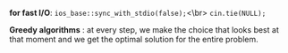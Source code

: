 **for fast I/O**:
`ios_base::sync_with_stdio(false);`<\br>
 `cin.tie(NULL);`
              
**Greedy algorithms** :
at every step, we make the choice that looks best at that moment and we get the optimal solution for the entire                             problem.
